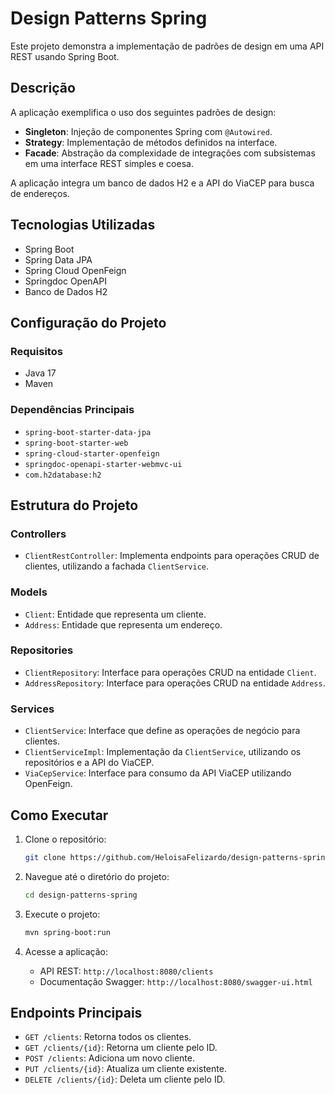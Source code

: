# Design Patterns Spring

Este projeto demonstra a implementação de padrões de design em uma API REST usando Spring Boot.

## Descrição

A aplicação exemplifica o uso dos seguintes padrões de design:

- **Singleton**: Injeção de componentes Spring com `@Autowired`.
- **Strategy**: Implementação de métodos definidos na interface.
- **Facade**: Abstração da complexidade de integrações com subsistemas em uma interface REST simples e coesa.

A aplicação integra um banco de dados H2 e a API do ViaCEP para busca de endereços.


## Tecnologias Utilizadas

- Spring Boot
- Spring Data JPA
- Spring Cloud OpenFeign
- Springdoc OpenAPI
- Banco de Dados H2

## Configuração do Projeto

### Requisitos

- Java 17
- Maven

### Dependências Principais

- `spring-boot-starter-data-jpa`
- `spring-boot-starter-web`
- `spring-cloud-starter-openfeign`
- `springdoc-openapi-starter-webmvc-ui`
- `com.h2database:h2`

## Estrutura do Projeto

### Controllers

- `ClientRestController`: Implementa endpoints para operações CRUD de clientes, utilizando a fachada `ClientService`.

### Models

- `Client`: Entidade que representa um cliente.
- `Address`: Entidade que representa um endereço.

### Repositories

- `ClientRepository`: Interface para operações CRUD na entidade `Client`.
- `AddressRepository`: Interface para operações CRUD na entidade `Address`.

### Services

- `ClientService`: Interface que define as operações de negócio para clientes.
- `ClientServiceImpl`: Implementação da `ClientService`, utilizando os repositórios e a API do ViaCEP.
- `ViaCepService`: Interface para consumo da API ViaCEP utilizando OpenFeign.

## Como Executar

1. Clone o repositório:
   ```sh
   git clone https://github.com/HeloisaFelizardo/design-patterns-spring.git
   ```

2. Navegue até o diretório do projeto:
   ```sh
   cd design-patterns-spring
   ```

3. Execute o projeto:
   ```sh
   mvn spring-boot:run
   ```

4. Acesse a aplicação:
    - API REST: `http://localhost:8080/clients`
    - Documentação Swagger: `http://localhost:8080/swagger-ui.html`

## Endpoints Principais

- `GET /clients`: Retorna todos os clientes.
- `GET /clients/{id}`: Retorna um cliente pelo ID.
- `POST /clients`: Adiciona um novo cliente.
- `PUT /clients/{id}`: Atualiza um cliente existente.
- `DELETE /clients/{id}`: Deleta um cliente pelo ID.


